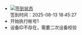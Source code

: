 - [![签到状态](https://github.com/li5bo5/Cloud189-Actions/actions/workflows/main.yml/badge.svg?branch=main)](https://github.com/li5bo5/Cloud189-Actions/actions/workflows/main.yml) <br> 签到时间：2025-08-13 18:45:27
- 开始执行帐号1
- 设备ID不存在，需要二次设备校验
